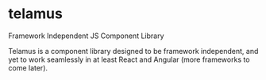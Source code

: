 # telamus
Framework Independent JS Component Library

Telamus is a component library designed to be framework independent, and yet to work seamlessly in at least React and Angular (more frameworks to come later).
